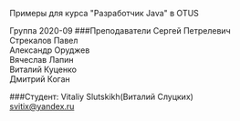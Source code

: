 Примеры для курса "Разработчик Java" в OTUS

Группа 2020-09
###Преподаватели
Сергей Петрелевич<br>
Стрекалов Павел<br>
Александр Оруджев<br>
Вячеслав Лапин<br>
Виталий Куценко<br>
Дмитрий Коган


###Студент:
Vitaliy Slutskikh(Виталий Слуцких)<br>
svitix@yandex.ru